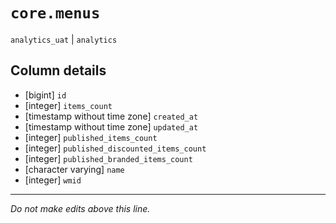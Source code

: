 # `core.menus`
`analytics_uat` | `analytics`

## Column details
* [bigint]    `id`
* [integer]   `items_count`
* [timestamp without time zone] `created_at`
* [timestamp without time zone] `updated_at`
* [integer]   `published_items_count`
* [integer]   `published_discounted_items_count`
* [integer]   `published_branded_items_count`
* [character varying] `name`
* [integer]   `wmid`

-------------------------------------------------------------------------------
*Do not make edits above this line.*

